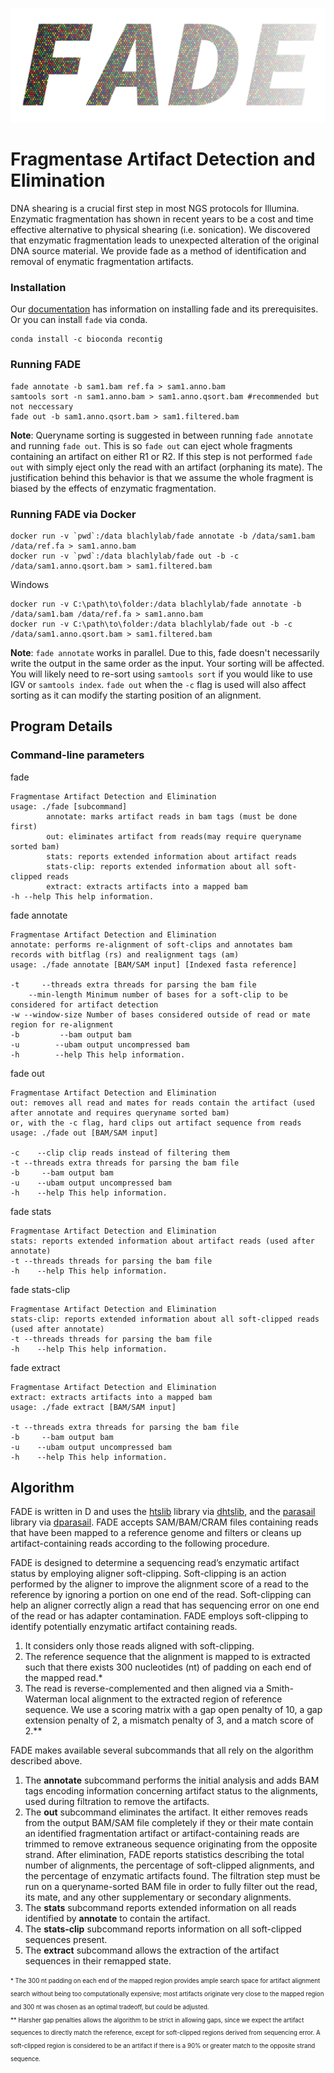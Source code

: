 ![alt text](https://github.com/blachlylab/fade/raw/master/logo/fade_logo.png "FADE")

# **F**ragmentase **A**rtifact **D**etection and **E**limination

DNA shearing is a crucial first step in most NGS protocols for Illumina. Enzymatic fragmentation has 
shown in recent years to be a cost and time effective alternative to physical shearing (i.e. sonication).
 We discovered that enzymatic fragmentation leads to unexpected alteration of the original DNA source 
 material. We provide fade as a method of identification and removal of enymatic fragmentation artifacts.

### Installation
Our [documentation](https://github.com/blachlylab/fade/blob/master/INSTALL.md) has information on installing fade and its prerequisites. Or you can install `fade` via conda.
```
conda install -c bioconda recontig
```

### Running FADE 
```
fade annotate -b sam1.bam ref.fa > sam1.anno.bam
samtools sort -n sam1.anno.bam > sam1.anno.qsort.bam #recommended but not neccessary
fade out -b sam1.anno.qsort.bam > sam1.filtered.bam
```
**Note**: Queryname sorting is suggested in between running ```fade annotate``` and running ```fade out```.
This is so ```fade out``` can eject whole fragments containing an artifact on either R1 or R2. If 
this step is not performed ```fade out``` with simply eject only the read with an artifact (orphaning its mate).
The justification behind this behavior is that we assume the whole fragment is biased by the effects of 
enzymatic fragmentation.

### Running FADE via Docker
```
docker run -v `pwd`:/data blachlylab/fade annotate -b /data/sam1.bam /data/ref.fa > sam1.anno.bam
docker run -v `pwd`:/data blachlylab/fade out -b -c /data/sam1.anno.qsort.bam > sam1.filtered.bam
```
Windows
```
docker run -v C:\path\to\folder:/data blachlylab/fade annotate -b /data/sam1.bam /data/ref.fa > sam1.anno.bam
docker run -v C:\path\to\folder:/data blachlylab/fade out -b -c /data/sam1.anno.qsort.bam > sam1.filtered.bam
```

**Note**: ```fade annotate``` works in parallel. Due to this, fade doesn't necessarily write the output in the same 
order as the input. Your sorting will be affected. You will likely need to re-sort using ```samtools sort``` if 
you would like to use IGV or ```samtools index```. ```fade out``` when the ```-c``` flag is used will also 
affect sorting as it can modify the starting position of an alignment.

## Program Details

### Command-line parameters

fade
```
Fragmentase Artifact Detection and Elimination
usage: ./fade [subcommand]
        annotate: marks artifact reads in bam tags (must be done first)
        out: eliminates artifact from reads(may require queryname sorted bam)
        stats: reports extended information about artifact reads
        stats-clip: reports extended information about all soft-clipped reads
        extract: extracts artifacts into a mapped bam
-h --help This help information.
```

fade annotate
```
Fragmentase Artifact Detection and Elimination
annotate: performs re-alignment of soft-clips and annotates bam records with bitflag (rs) and realignment tags (am)
usage: ./fade annotate [BAM/SAM input] [Indexed fasta reference]

-t     --threads extra threads for parsing the bam file
    --min-length Minimum number of bases for a soft-clip to be considered for artifact detection
-w --window-size Number of bases considered outside of read or mate region for re-alignment
-b         --bam output bam
-u        --ubam output uncompressed bam
-h        --help This help information.
```

fade out
```
Fragmentase Artifact Detection and Elimination
out: removes all read and mates for reads contain the artifact (used after annotate and requires queryname sorted bam) 
or, with the -c flag, hard clips out artifact sequence from reads
usage: ./fade out [BAM/SAM input]

-c    --clip clip reads instead of filtering them
-t --threads extra threads for parsing the bam file
-b     --bam output bam
-u    --ubam output uncompressed bam
-h    --help This help information.
```

fade stats
```
Fragmentase Artifact Detection and Elimination
stats: reports extended information about artifact reads (used after annotate)
-t --threads threads for parsing the bam file
-h    --help This help information.
```

fade stats-clip
```
Fragmentase Artifact Detection and Elimination
stats-clip: reports extended information about all soft-clipped reads (used after annotate)
-t --threads threads for parsing the bam file
-h    --help This help information.
```

fade extract
```
Fragmentase Artifact Detection and Elimination
extract: extracts artifacts into a mapped bam
usage: ./fade extract [BAM/SAM input]

-t --threads extra threads for parsing the bam file
-b     --bam output bam
-u    --ubam output uncompressed bam
-h    --help This help information.
```

## Algorithm
FADE is written in D and uses the [htslib](http://www.htslib.org/download/) library via 
[dhtslib](https://github.com/blachlylab/dhtslib.git), and the [parasail](https://github.com/jeffdaily/parasail)
 library via [dparasail](https://github.com/blachlylab/dparasail). FADE accepts SAM/BAM/CRAM
  files containing reads that have been mapped to a reference genome and filters or cleans 
  up artifact-containing reads according to the following procedure. 

FADE is designed to determine a sequencing read’s enzymatic artifact status by employing aligner 
soft-clipping. Soft-clipping is an action performed by the aligner to improve the alignment score
 of a read to the reference by ignoring a portion on one end of the read. Soft-clipping can help 
 an aligner correctly align a read that has sequencing error on one end of the read or has 
 adapter contamination. FADE employs soft-clipping to identify potentially enzymatic artifact 
 containing reads. 
1. It considers only those reads aligned with soft-clipping. 
2. The reference sequence that the alignment is mapped to is extracted such that there exists 
300 nucleotides (nt) of padding on each end of the mapped read.\* 
3. The read is reverse-complemented and then aligned via a Smith-Waterman local alignment to 
the extracted region of reference sequence. We use a scoring matrix with a gap open penalty 
of 10, a gap extension penalty of 2, a mismatch penalty of 3, and a match score of 2.\*\* 

FADE makes available several subcommands that all rely on the algorithm described above. 
1. The **annotate** subcommand performs the initial analysis and adds BAM tags encoding 
information concerning artifact status to the alignments, used during filtration to remove the artifacts. 
2. The **out** subcommand eliminates the artifact. It either removes reads from the output 
BAM/SAM file completely if they or their mate contain an identified fragmentation artifact
 or artifact-containing reads are trimmed to remove extraneous sequence originating from the 
 opposite strand. After elimination, FADE reports statistics describing the total number of 
 alignments, the percentage of soft-clipped alignments, and the percentage of enzymatic artifacts found.
  The filtration step must be run on a queryname-sorted BAM file in order to fully filter out the read, 
  its mate, and any other supplementary or secondary alignments. 
3. The **stats** subcommand reports extended information on all reads identified by **annotate** to contain
   the artifact. 
4. The **stats-clip** subcommand reports information on all soft-clipped sequences present. 
5. The **extract** subcommand allows the 
   extraction of the artifact sequences in their remapped state.

<sub><sup>\* The 300 nt padding on each end of the mapped region provides ample search space for 
artifact alignment search without being too computationally expensive; most artifacts originate 
very close to the mapped region and 300 nt was chosen as an optimal tradeoff, but could be adjusted.</sub></sup>
<br/><sub><sup>\*\* Harsher gap penalties allows the algorithm to be strict in allowing gaps, 
since we expect the artifact sequences to directly match the reference, except for soft-clipped 
regions derived from sequencing error. A soft-clipped region is considered to be an artifact if there
 is a 90% or greater match to the opposite strand sequence. </sub></sup>
